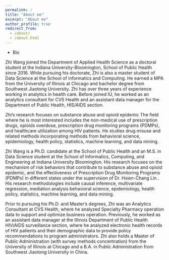 ```yaml
---
permalink: /
title: "About me"
excerpt: "About me"
author_profile: true
redirect_from: 
  - /about/
  - /about.html
---
```


* Bio

Zhi Wang joined the Department of Applied Health Science as a doctoral student at the Indiana University-Bloomington, 
School of Public Health since 2016. While pursuing his doctorate, Zhi is also a master student of Data Science at the 
School of informatics and Computing. He earned a MPA from the University of Illinois at Chicago and bachelor degree from 
Southwest Jiaotong University. Zhi has over three years of experience working in analytics in health care. Before joined IU, 
he worked as an analytics consultant for CVS Health and an assistant data manager for the Department of Public Health, 
HIS/AIDS section.

Zhi’s research focuses on substance abuse and opioid epidemic  The field 
where he is most interested includes the non-medical use of prescription drugs, opioids overdose, prescription drug 
monitoring programs (PDMPs), and healthcare utilization among HIV patients. He studies drug misuse and related methods 
incorporating methods from behavioral science, epidemiology, health policy, statistics, machine learning, and data mining.

Zhi Wang is a Ph.D. candidate at the School of Public Health and an M.S. in Data Science student at the School of 
Informatics, Computing, and Engineering at Indiana University Bloomington. His research focuses on the mechanism of risk 
behaviors that contribute to substance abuse and opioid epidemic, and the effectiveness of Prescription Drug Monitoring 
Programs (PDMPs) in different states under the supervision of Dr. Hsien-Chang Lin.. His research methodologies include 
causal inference, multivariate regression, mediation analysis behavioral science, epidemiology, health policy, statistics, 
machine learning, and data mining.

Prior to pursuing his Ph.D. and Master’s degrees, Zhi was an Analytics Consultant at CVS Health, where he analyzed Specialty 
Pharmacy operation data to support and optimize business operation. Previously, he worked as an assistant data manager 
at the Illinois Department of Public Health HIV/AIDS surveillance section, where he analyzed electronic health records 
of HIV patients and their demographic data to provide policy recommendations to program administrators. Zhi also holds 
a Master of Public Administration (with survey methods concentration) from the University of Illinois at Chicago and a 
B.A. in Public Administration from Southwest Jiaotong University in China.
